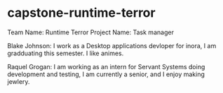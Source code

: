 # capstone-runtime-terror
Team Name: Runtime Terror
Project Name: Task manager

Blake Johnson:
I work as a Desktop applications devloper for inora, I am gradduating this semester. I like animes. 

Raquel Grogan:
I am working as an intern for Servant Systems doing development and testing, I am currently a senior, and I enjoy making jewlery. 
